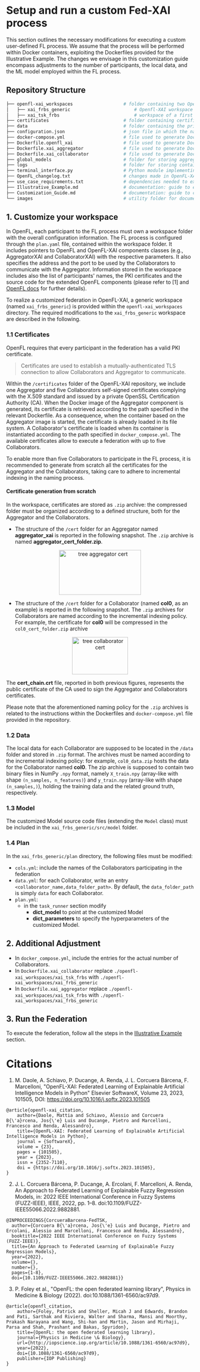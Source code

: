
# Setup and run a custom Fed-XAI process
This section outlines the necessary modifications for executing a custom user-defined FL process. 
We assume that the process will be performed within Docker containers, exploiting the Dockerfiles provided for the Illustrative Example. 
The changes we envisage in this customization guide encompass adjustments to the number of participants, the local data, and the ML model employed within the FL process.

## Repository Structure

```bash
├── openfl-xai_workspaces                   # folder containing two OpenFL workspaces, namely:
│   ├── xai_frbs_generic                    	# Openfl-XAI workspace template containing all the customized classes to enable FL of XAI models.
│   ├── xai_tsk_frbs                        	# workspace of a first order TSK-FRBS, based on the Openfl-XAI workspace. This workspace is used in the Illustrative Example.
├── certificates                            # folder containing certificates used by Aggregator and Collaborators to prove their identity.
├── data                                    # folder containing the private data of the Collaborators, to be used for local model training.
├── configuration.json                      # json file in which the name of the XAI model to be used is specified.
├── docker-compose.yml                      # file used to generate Docker images to deploy Openfl-XAI components in Docker containers.
├── Dockerfile.openfl_xai                   # file used to generate Docker images to deploy Openfl-XAI components in Docker containers.
├── Dockerfile.xai_aggregator               # file used to generate Docker images to deploy Openfl-XAI components in Docker containers.
├── Dockerfile.xai_collaborator             # file used to generate Docker images to deploy Openfl-XAI components in Docker containers.
├── global_models                           # folder for storing aggregated model.
├── logs                                    # folder for storing containers logs.
├── terminal_interface.py                   # Python module implementing a command line interface for executing the Illustrative Example.
├── OpenFL_changelog.txt                    # changes made in OpenFL-XAI as extension of the OpenFL base components.
├── use_case_requirements.txt               # dependencies needed to execute the Illustrative Example. These requirements are installed in the Docker images.
├── Illustrative_Example.md                 # documentation: guide to execute an illustrative example for FL of first-order TSK-FRBS.
├── Customization_Guide.md                  # documentation: guide to customize FL process with your own models and settings.
└── images                                  # utility folder for documentation images.
```


## 1. Customize your workspace

In OpenFL, each participant to the FL process must own a workspace folder with the overall configuration information. 
The FL process is configured through the `plan.yaml` file, contained within the workspace folder. 
It includes pointers to OpenFL and OpenFL-XAI components classes (e.g., AggregatorXAI and CollaboratorXAI) with the respective parameters. 
It also specifies the address and the port to be used by the Collaborators to communicate with the Aggregator. 
Information stored in the workspace includes also the list of participants' names, the PKI certificates and the source code for the extended OpenFL components (please refer to [1] and [OpenFL docs][openfl-docs] for further details).

To realize a customized federation in OpenFL-XAI, a generic workspace (named `xai_frbs_generic`) is provided within the `openfl-xai_workspaces` directory. 
The required modifications to the `xai_frbs_generic` workspace are described in the following.

### 1.1 Certificates

OpenFL requires that every participant in the federation has a valid PKI certificate.
> Certificates are used to establish a mutually-authenticated TLS connection to allow Collaborators and Aggregator to communicate.

Within the `/certificates` folder of the OpenFL-XAI repository, we include one Aggregator and five Collaborators self-signed certificates complying with the X.509 standard and issued by a private OpenSSL Certification Authority (CA). When the Docker image of the Aggregator component is generated, its certificate is retrieved according to the path specified in the relevant Dockerfile. As a consequence, when the container based on the Aggregator image is started, the certificate is already loaded in its file system. 
A Collaborator's certificate is loaded when its container is instantiated according to the path specified in `docker_compose.yml`.
The available certificates allow to execute a federation with up to five Collaborators.

To enable more than five Collaborators to participate in the FL process, it is recommended to generate from scratch all the certificates for the Aggregator and the Collaborators, taking care to adhere to incremental indexing in the naming process.

#### Certificate generation from scratch
In the workspace, certificates are stored as `.zip` archive: the compressed folder must be organized according to a defined structure, both for the Aggregator and the Collaborators.

- The structure of the `/cert` folder for an Aggregator named **aggregator_xai** is reported in the following snapshot. The `.zip` archive is named **aggregator_cert_folder.zip**.

<p align="center">
	<img src="./images/03_tree_aggregator_cert.png" alt="tree aggregator cert" style="height: 120px; width: 220px;">
</p>

- The structure of the  `/cert` folder for a Collaborator (named **col0**, as an example) is reported in the following snapshot. The `.zip` archives for Collaborators are named according to the incremental indexing policy. For example, the certificate for **col0** will be compressed in the `col0_cert_folder.zip` archive

<p align="center">
	<img src="./images/03_tree_col_cert.png" alt="tree collaborator cert" style="height: 100px; width: 150px;">
</p>

The **cert_chain.crt** file, reported in both previous figures, represents the public certificate of the CA used to sign the Aggregator and Collaborators certificates.

Please note that the aforementioned naming policy for the `.zip` archives is related to the instructions within the Dockerfiles and `docker-compose.yml` file provided in the repository. 

### 1.2 Data

The local data for each Collaborator are supposed to be located in the `/data` folder and stored in `.zip` format.
The archives must be named according to the incremental indexing policy: for example, `col0_data.zip` hosts the data for the Collaborator named **col0**.
The zip archive is supposed to contain two binary files in NumPy `.npy` format, namely `X_train.npy` (array-like with shape `(n_samples, n_features)`) and `y_train.npy` (array-like with shape `(n_samples,)`), holding the training data and the related ground truth, respectively.

### 1.3 Model
The customized Model source code files (extending the `Model` class) must be included in the `xai_frbs_generic/src/model` folder. 

### 1.4 Plan

In the `xai_frbs_generic/plan` directory, the following files must be modified:

- `cols.yml`: include the names of the Collaborators participating in the federation 
- `data.yml`: for each Collaborator, write an entry `<collaborator_name,data_folder_path>`. By default, the `data_folder_path` is simply `data` for each Collaborator.
- `plan.yml`: 
    -  in the `task_runner` section modify
        -  **dict_model** to point at the customized Model
        -  **dict_parameters** to specify the hyperparameters of the customized Model.

## 2. Additional Adjustment

- In `docker_compose.yml`, include the entries for the actual number of Collaborators.
- In `Dockerfile.xai_collaborator` replace `./openfl-xai_workspaces/xai_tsk_frbs` with `./openfl-xai_workspaces/xai_frbs_generic`
- In `Dockerfile.xai_aggregator` replace `./openfl-xai_workspaces/xai_tsk_frbs` with `./openfl-xai_workspaces/xai_frbs_generic`

## 3. Run the Federation

To execute the federation, follow all the steps in the [Illustrative Example](#illustrative-example) section.




# Citations

1. M. Daole, A. Schiavo, P. Ducange, A. Renda, J. L. Corcuera Bárcena, F. Marcelloni, "OpenFL-XAI: Federated Learning of Explainable Artificial Intelligence Models in Python" Elsevier SoftwareX, Volume 23, 2023, 101505, DOI: https://doi.org/10.1016/j.softx.2023.101505

```
@article{openfl-xai_citation,
	author={Daole, Mattia and Schiavo, Alessio and Corcuera B{\'a}rcena, Jos{\'e} Luis and Ducange, Pietro and Marcelloni, Francesco and Renda, Alessandro},
	title={OpenFL-XAI: Federated Learning of Explainable Artificial Intelligence Models in Python},
	journal = {SoftwareX},
	volume = {23},
	pages = {101505},
	year = {2023},
	issn = {2352-7110},
	doi = {https://doi.org/10.1016/j.softx.2023.101505},
}
```

2.  J. L. Corcuera Bárcena, P. Ducange, A. Ercolani, F. Marcelloni, A. Renda, An Approach to Federated Learning of Explainable Fuzzy Regression Models, in: 2022 IEEE International Conference  in Fuzzy Systems (FUZZ-IEEE), IEEE, 2022, pp. 1–8. doi:10.1109/FUZZ-IEEE55066.2022.9882881.

```
@INPROCEEDINGS{CorcueraBarcena-FedTSK,   
  author={Corcuera B{\'a}rcena, Jos{\'e} Luis and Ducange, Pietro and Ercolani, Alessio and Marcelloni, Francesco and Renda, Alessandro},   
  booktitle={2022 IEEE International Conference on Fuzzy Systems (FUZZ-IEEE)},   
  title={An Approach to Federated Learning of Explainable Fuzzy Regression Models},   
  year={2022},   
  volume={},
  number={},
  pages={1-8},
  doi={10.1109/FUZZ-IEEE55066.2022.9882881}}
```

3. P. Foley et al., "OpenFL: the open federated learning library", Physics in Medicine & Biology (2022). doi:10.1088/1361-6560/ac97d9.
```
@article{openfl_citation,
	author={Foley, Patrick and Sheller, Micah J and Edwards, Brandon and Pati, Sarthak and Riviera, Walter and Sharma, Mansi and Moorthy, Prakash Narayana and Wang, Shi-han and Martin, Jason and Mirhaji, Parsa and Shah, Prashant and Bakas, Spyridon},
	title={OpenFL: the open federated learning library},
	journal={Physics in Medicine \& Biology},
	url={http://iopscience.iop.org/article/10.1088/1361-6560/ac97d9},
	year={2022},
	doi={10.1088/1361-6560/ac97d9},
	publisher={IOP Publishing}
}
```

[Barcena2022]: https://ieeexplore.ieee.org/document/9882881
[docker-engine-setup]: https://docs.docker.com/engine/install/ubuntu/#install-docker-engine 
[hexa]: https://hexa-x.eu/
[docker-docs]:https://docs.docker.com/get-started/
[docker-file]:https://docs.docker.com/engine/reference/builder/
[docker-compose]: https://docs.docker.com/compose/
[keel]:http://www.keel.es/
[openfl]: https://github.com/securefederatedai/openfl
[openfl-docs]: https://openfl.readthedocs.io/en/latest/index.html
